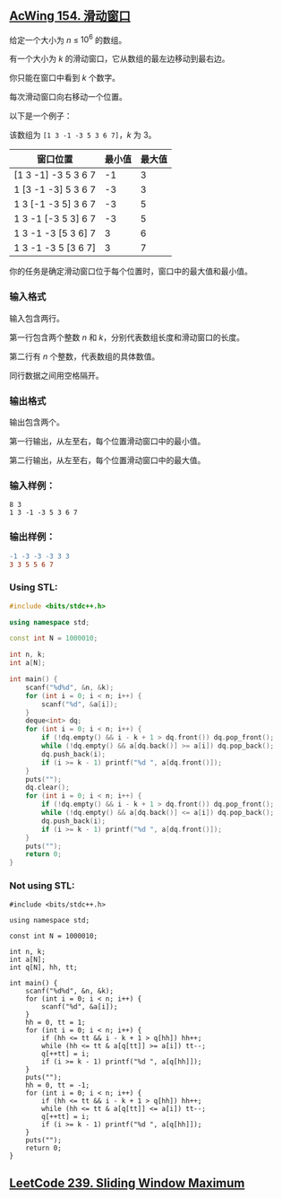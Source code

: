## [AcWing 154. 滑动窗口](https://www.acwing.com/problem/content/156/)

给定一个大小为 $n$ ≤ $10^6$ 的数组。

有一个大小为 $k$ 的滑动窗口，它从数组的最左边移动到最右边。

你只能在窗口中看到 $k$ 个数字。

每次滑动窗口向右移动一个位置。

以下是一个例子：

该数组为 `[1 3 -1 -3 5 3 6 7]`，$k$ 为 $3$。

|       窗口位置 |        最小值 |         最大值 |
| --- | --- | --- |
| [1 3 -1] -3 5 3 6 7 |          -1 |             3 |
| 1 [3 -1 -3] 5 3 6 7 |          -3 |             3 |
| 1 3 [-1 -3 5] 3 6 7 |          -3 |             5  |
| 1 3 -1 [-3 5 3] 6 7 |          -3 |             5 |
| 1 3 -1 -3 [5 3 6] 7 |           3 |             6 |
| 1 3 -1 -3 5 [3 6 7] |           3 |             7 |

你的任务是确定滑动窗口位于每个位置时，窗口中的最大值和最小值。

### **输入格式**

输入包含两行。

第一行包含两个整数 $n$ 和 $k$，分别代表数组长度和滑动窗口的长度。

第二行有 $n$ 个整数，代表数组的具体数值。

同行数据之间用空格隔开。

### **输出格式**

输出包含两个。

第一行输出，从左至右，每个位置滑动窗口中的最小值。

第二行输出，从左至右，每个位置滑动窗口中的最大值。

### **输入样例：**

```
8 3
1 3 -1 -3 5 3 6 7
```

### **输出样例：**

```diff
-1 -3 -3 -3 3 3
3 3 5 5 6 7
```

### Using STL:

```cpp
#include <bits/stdc++.h>

using namespace std;

const int N = 1000010;

int n, k;
int a[N];

int main() {
    scanf("%d%d", &n, &k);
    for (int i = 0; i < n; i++) {
        scanf("%d", &a[i]);
    }
    deque<int> dq;
    for (int i = 0; i < n; i++) {
        if (!dq.empty() && i - k + 1 > dq.front()) dq.pop_front();
        while (!dq.empty() && a[dq.back()] >= a[i]) dq.pop_back();
        dq.push_back(i);
        if (i >= k - 1) printf("%d ", a[dq.front()]);
    }
    puts("");
    dq.clear();
    for (int i = 0; i < n; i++) {
        if (!dq.empty() && i - k + 1 > dq.front()) dq.pop_front();
        while (!dq.empty() && a[dq.back()] <= a[i]) dq.pop_back();
        dq.push_back(i);
        if (i >= k - 1) printf("%d ", a[dq.front()]);
    }
    puts("");
    return 0;
}
```

### Not using STL:

```
#include <bits/stdc++.h>

using namespace std;

const int N = 1000010;

int n, k;
int a[N];
int q[N], hh, tt;

int main() {
    scanf("%d%d", &n, &k);
    for (int i = 0; i < n; i++) {
        scanf("%d", &a[i]);
    }
    hh = 0, tt = 1;
    for (int i = 0; i < n; i++) {
        if (hh <= tt && i - k + 1 > q[hh]) hh++;
        while (hh <= tt & a[q[tt]] >= a[i]) tt--;
        q[++tt] = i;
        if (i >= k - 1) printf("%d ", a[q[hh]]);
    }
    puts("");
    hh = 0, tt = -1;
    for (int i = 0; i < n; i++) {
        if (hh <= tt && i - k + 1 > q[hh]) hh++;
        while (hh <= tt & a[q[tt]] <= a[i]) tt--;
        q[++tt] = i;
        if (i >= k - 1) printf("%d ", a[q[hh]]);
    }
    puts("");
    return 0;
}
```

## [LeetCode 239. Sliding Window Maximum](https://leetcode.cn/problems/sliding-window-maximum/)